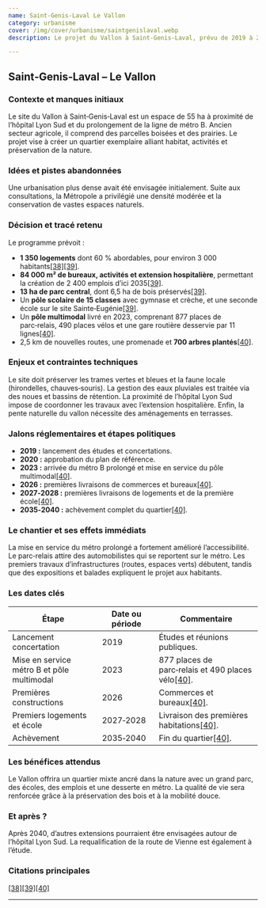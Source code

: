 ```yaml
---
name: Saint-Genis-Laval Le Vallon
category: urbanisme
cover: /img/cover/urbanisme/saintgenislaval.webp
description: Le projet du Vallon à Saint-Genis-Laval, prévu de 2019 à 2040 sur 55 ha, prévoit 1 350 logements (60 % abordables), 84 000 m² de bureaux, activités et extension hospitalière, un parc central de 13 ha dont 6,5 ha de bois préservés, deux écoles, un pôle scolaire et un pôle multimodal (877 places de parc-relais, 490 places vélos). Il inclut 2,5 km de nouvelles voiries, une promenade, 700 arbres plantés et des aménagements en terrasses. Les objectifs sont de créer un quartier mixte, préserver la biodiversité et tirer parti du prolongement du métro B.

---
```

## Saint‑Genis‑Laval – **Le Vallon**

### Contexte et manques initiaux

Le site du Vallon à Saint‑Genis‑Laval est un espace de 55 ha à proximité de l’hôpital Lyon Sud et du prolongement de la ligne de métro B. Ancien secteur agricole, il comprend des parcelles boisées et des prairies. Le projet vise à créer un quartier exemplaire alliant habitat, activités et préservation de la nature.

### Idées et pistes abandonnées

Une urbanisation plus dense avait été envisagée initialement. Suite aux consultations, la Métropole a privilégié une densité modérée et la conservation de vastes espaces naturels.

### Décision et tracé retenu

Le programme prévoit :

- **1 350 logements** dont 60 % abordables, pour environ 3 000 habitants[\[38\]\[39\]](https://www.grandlyon.com/mes-services-au-quotidien/sinformer-sur-les-projets-urbains-dans-la-metropole/saint-genis-laval-le-vallon).
- **84 000 m² de bureaux, activités et extension hospitalière**, permettant la création de 2 400 emplois d’ici 2035[\[39\]](https://www.grandlyon.com/mes-services-au-quotidien/sinformer-sur-les-projets-urbains-dans-la-metropole/saint-genis-laval-le-vallon).
- **13 ha de parc central**, dont 6,5 ha de bois préservés[\[39\]](https://www.grandlyon.com/mes-services-au-quotidien/sinformer-sur-les-projets-urbains-dans-la-metropole/saint-genis-laval-le-vallon).
- Un **pôle scolaire de 15 classes** avec gymnase et crèche, et une seconde école sur le site Sainte‑Eugénie[\[39\]](https://www.grandlyon.com/mes-services-au-quotidien/sinformer-sur-les-projets-urbains-dans-la-metropole/saint-genis-laval-le-vallon).
- Un **pôle multimodal** livré en 2023, comprenant 877 places de parc‑relais, 490 places vélos et une gare routière desservie par 11 lignes[\[40\]](https://www.grandlyon.com/mes-services-au-quotidien/sinformer-sur-les-projets-urbains-dans-la-metropole/saint-genis-laval-le-vallon).
- 2,5 km de nouvelles routes, une promenade et **700 arbres plantés**[\[40\]](https://www.grandlyon.com/mes-services-au-quotidien/sinformer-sur-les-projets-urbains-dans-la-metropole/saint-genis-laval-le-vallon).

### Enjeux et contraintes techniques

Le site doit préserver les trames vertes et bleues et la faune locale (hirondelles, chauves‑souris). La gestion des eaux pluviales est traitée via des noues et bassins de rétention. La proximité de l’hôpital Lyon Sud impose de coordonner les travaux avec l’extension hospitalière. Enfin, la pente naturelle du vallon nécessite des aménagements en terrasses.

### Jalons réglementaires et étapes politiques

- **2019 :** lancement des études et concertations.
- **2020 :** approbation du plan de référence.
- **2023 :** arrivée du métro B prolongé et mise en service du pôle multimodal[\[40\]](https://www.grandlyon.com/mes-services-au-quotidien/sinformer-sur-les-projets-urbains-dans-la-metropole/saint-genis-laval-le-vallon).
- **2026 :** premières livraisons de commerces et bureaux[\[40\]](https://www.grandlyon.com/mes-services-au-quotidien/sinformer-sur-les-projets-urbains-dans-la-metropole/saint-genis-laval-le-vallon).
- **2027‑2028 :** premières livraisons de logements et de la première école[\[40\]](https://www.grandlyon.com/mes-services-au-quotidien/sinformer-sur-les-projets-urbains-dans-la-metropole/saint-genis-laval-le-vallon).
- **2035‑2040 :** achèvement complet du quartier[\[40\]](https://www.grandlyon.com/mes-services-au-quotidien/sinformer-sur-les-projets-urbains-dans-la-metropole/saint-genis-laval-le-vallon).

### Le chantier et ses effets immédiats

La mise en service du métro prolongé a fortement amélioré l’accessibilité. Le parc‑relais attire des automobilistes qui se reportent sur le métro. Les premiers travaux d’infrastructures (routes, espaces verts) débutent, tandis que des expositions et balades expliquent le projet aux habitants.

### Les dates clés

| Étape | Date ou période | Commentaire |
| --- | --- | --- |
| Lancement concertation | 2019 | Études et réunions publiques. |
| Mise en service métro B et pôle multimodal | 2023 | 877 places de parc‑relais et 490 places vélo[\[40\]](https://www.grandlyon.com/mes-services-au-quotidien/sinformer-sur-les-projets-urbains-dans-la-metropole/saint-genis-laval-le-vallon). |
| Premières constructions | 2026 | Commerces et bureaux[\[40\]](https://www.grandlyon.com/mes-services-au-quotidien/sinformer-sur-les-projets-urbains-dans-la-metropole/saint-genis-laval-le-vallon). |
| Premiers logements et école | 2027‑2028 | Livraison des premières habitations[\[40\]](https://www.grandlyon.com/mes-services-au-quotidien/sinformer-sur-les-projets-urbains-dans-la-metropole/saint-genis-laval-le-vallon). |
| Achèvement | 2035‑2040 | Fin du quartier[\[40\]](https://www.grandlyon.com/mes-services-au-quotidien/sinformer-sur-les-projets-urbains-dans-la-metropole/saint-genis-laval-le-vallon). |

### Les bénéfices attendus

Le Vallon offrira un quartier mixte ancré dans la nature avec un grand parc, des écoles, des emplois et une desserte en métro. La qualité de vie sera renforcée grâce à la préservation des bois et à la mobilité douce.

### Et après ?

Après 2040, d’autres extensions pourraient être envisagées autour de l’hôpital Lyon Sud. La requalification de la route de Vienne est également à l’étude.

### Citations principales

[\[38\]\[39\]\[40\]](https://www.grandlyon.com/mes-services-au-quotidien/sinformer-sur-les-projets-urbains-dans-la-metropole/saint-genis-laval-le-vallon)

---
